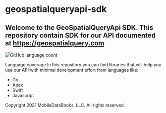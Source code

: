 # geospatialqueryapi-sdk

## Welcome to the GeoSpatialQueryApi SDK. This repository contain SDK for our API documented at https://geospatialquery.com

![GitHub language count](https://img.shields.io/github/languages/count/geospatialqueryapi/geospatialqueryapi-sdk)


Language coverage
In this repository you can find libraries that will help you use our API with minimal development effort from languages like:
- Go
- Apex
- Swift
- Javascript

Copyright 2021 MobileDataBooks, LLC. All rights reserved.